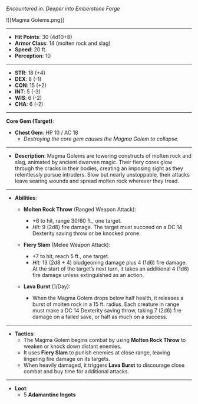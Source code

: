 _Encountered in: Deeper into Emberstone Forge_

![[Magma Golems.png]]

---

- **Hit Points**: 30 (4d10+8)
- **Armor Class**: 14 (molten rock and slag)
- **Speed**: 20 ft.
- **Perception**: 10

---

- **STR**: 18 (+4)
- **DEX**: 8 (-1)
- **CON**: 15 (+2)
- **INT**: 5 (-3)
- **WIS**: 6 (-2)
- **CHA**: 6 (-2)

---

**Core Gem (Target)**:

- **Chest Gem**: HP 10 / AC 18
    - _Destroying the core gem causes the Magma Golem to collapse._

---

- **Description**: Magma Golems are towering constructs of molten rock and slag, animated by ancient dwarven magic. Their fiery cores glow through the cracks in their bodies, creating an imposing sight as they relentlessly pursue intruders. Slow but nearly unstoppable, their attacks leave searing wounds and spread molten rock wherever they tread.

---

- **Abilities**:
    - **Molten Rock Throw** (Ranged Weapon Attack):
        - +6 to hit, range 30/60 ft., one target.
        - _Hit:_ 9 (2d8) fire damage. The target must succeed on a DC 14 Dexterity saving throw or be knocked prone.
    
    - **Fiery Slam** (Melee Weapon Attack):
        - +7 to hit, reach 5 ft., one target.
        - _Hit:_ 13 (2d8 + 4) bludgeoning damage plus 4 (1d6) fire damage. At the start of the target’s next turn, it takes an additional 4 (1d6) fire damage unless extinguished as an action.
    
    - **Lava Burst** (1/Day):
        - When the Magma Golem drops below half health, it releases a burst of molten rock in a 15 ft. radius. Each creature in range must make a DC 14 Dexterity saving throw, taking 7 (2d6) fire damage on a failed save, or half as much on a success.

---

- **Tactics**:
    - The Magma Golem begins combat by using **Molten Rock Throw** to weaken or knock down distant enemies.
    - It uses **Fiery Slam** to punish enemies at close range, leaving lingering fire damage on its targets.
    - When heavily damaged, it triggers **Lava Burst** to discourage close combat and buy time for additional attacks.

---

- **Loot**:
    - 5 **Adamantine Ingots**
    